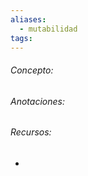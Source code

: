 ```yaml
---
aliases:
  - mutabilidad
tags:
---
```

###### Concepto:



###### Anotaciones:

> 

######  Recursos:

- []()